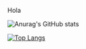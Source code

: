 Hola

![Anurag's GitHub stats](https://github-readme-stats.vercel.app/api?username=santiagomartinmolina&count_private=true)

[![Top Langs](https://github-readme-stats.vercel.app/api/top-langs/?username=santiagomartinmolina)](https://github.com/anuraghazra/github-readme-stats)
